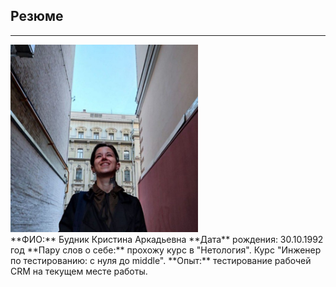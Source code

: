 ## Резюме 
***
<kbd>
  <img src="фото.jpg" width="300"/>
</kbd>
<div class="about-me" pull="right">
**ФИО:** Будник Кристина Аркадьевна
**Дата** рождения: 30.10.1992 год
**Пару слов о себе:** прохожу курс в "Нетология".
Курс "Инженер по тестированию: с нуля до middle".
**Опыт:** тестирование рабочей CRM на текущем месте работы.
</div>
